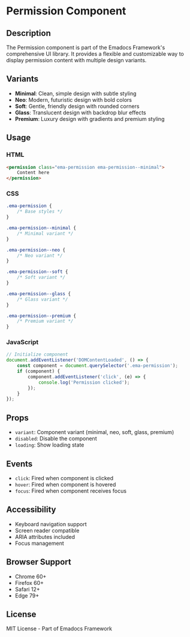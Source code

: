 # Permission Component

## Description
The Permission component is part of the Emadocs Framework's comprehensive UI library. It provides a flexible and customizable way to display permission content with multiple design variants.

## Variants
- **Minimal**: Clean, simple design with subtle styling
- **Neo**: Modern, futuristic design with bold colors
- **Soft**: Gentle, friendly design with rounded corners
- **Glass**: Translucent design with backdrop blur effects
- **Premium**: Luxury design with gradients and premium styling

## Usage

### HTML
```html
<permission class="ema-permission ema-permission--minimal">
    Content here
</permission>
```

### CSS
```css
.ema-permission {
    /* Base styles */
}

.ema-permission--minimal {
    /* Minimal variant */
}

.ema-permission--neo {
    /* Neo variant */
}

.ema-permission--soft {
    /* Soft variant */
}

.ema-permission--glass {
    /* Glass variant */
}

.ema-permission--premium {
    /* Premium variant */
}
```

### JavaScript
```javascript
// Initialize component
document.addEventListener('DOMContentLoaded', () => {
    const component = document.querySelector('.ema-permission');
    if (component) {
        component.addEventListener('click', (e) => {
            console.log('Permission clicked');
        });
    }
});
```

## Props
- `variant`: Component variant (minimal, neo, soft, glass, premium)
- `disabled`: Disable the component
- `loading`: Show loading state

## Events
- `click`: Fired when component is clicked
- `hover`: Fired when component is hovered
- `focus`: Fired when component receives focus

## Accessibility
- Keyboard navigation support
- Screen reader compatible
- ARIA attributes included
- Focus management

## Browser Support
- Chrome 60+
- Firefox 60+
- Safari 12+
- Edge 79+

## License
MIT License - Part of Emadocs Framework
